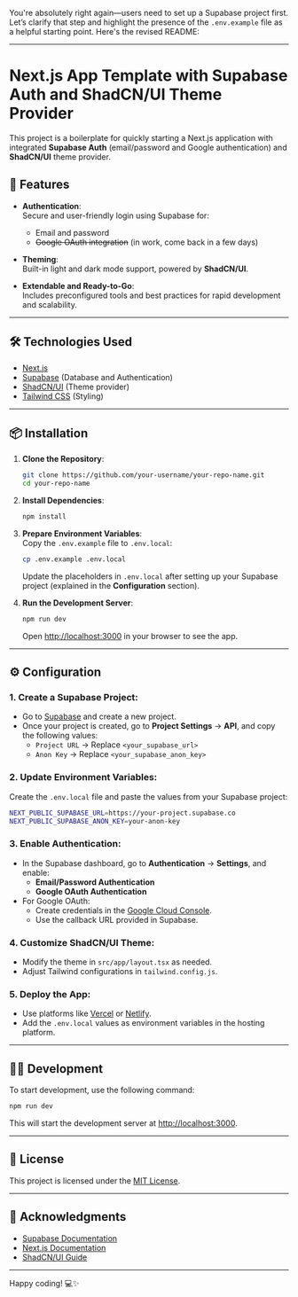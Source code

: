 You're absolutely right again—users need to set up a Supabase project first. Let’s clarify that step and highlight the presence of the `.env.example` file as a helpful starting point. Here's the revised README:

---

# Next.js App Template with Supabase Auth and ShadCN/UI Theme Provider

This project is a boilerplate for quickly starting a Next.js application with integrated **Supabase Auth** (email/password and Google authentication) and **ShadCN/UI** theme provider.

## 🚀 Features

- **Authentication**:  
  Secure and user-friendly login using Supabase for:
    - Email and password
    - ~~Google OAuth integration~~ (in work, come back in a few days)

- **Theming**:  
  Built-in light and dark mode support, powered by **ShadCN/UI**.

- **Extendable and Ready-to-Go**:  
  Includes preconfigured tools and best practices for rapid development and scalability.

---

## 🛠️ Technologies Used

- [Next.js](https://nextjs.org)
- [Supabase](https://supabase.com) (Database and Authentication)
- [ShadCN/UI](https://shadcn.dev) (Theme provider)
- [Tailwind CSS](https://tailwindcss.com) (Styling)

---

## 📦 Installation

1. **Clone the Repository**:
   ```bash
   git clone https://github.com/your-username/your-repo-name.git
   cd your-repo-name
   ```

2. **Install Dependencies**:
   ```bash
   npm install
   ```

3. **Prepare Environment Variables**:  
   Copy the `.env.example` file to `.env.local`:
   ```bash
   cp .env.example .env.local
   ```

   Update the placeholders in `.env.local` after setting up your Supabase project (explained in the **Configuration** section).

4. **Run the Development Server**:
   ```bash
   npm run dev
   ```
   Open [http://localhost:3000](http://localhost:3000) in your browser to see the app.

---

## ⚙️ Configuration

### 1. Create a Supabase Project:
- Go to [Supabase](https://supabase.com) and create a new project.
- Once your project is created, go to **Project Settings** → **API**, and copy the following values:
    - `Project URL` → Replace `<your_supabase_url>`
    - `Anon Key` → Replace `<your_supabase_anon_key>`

### 2. Update Environment Variables:
Create the `.env.local` file and paste the values from your Supabase project:
   ```bash
   NEXT_PUBLIC_SUPABASE_URL=https://your-project.supabase.co
   NEXT_PUBLIC_SUPABASE_ANON_KEY=your-anon-key
   ```

### 3. Enable Authentication:
- In the Supabase dashboard, go to **Authentication** → **Settings**, and enable:
    - **Email/Password Authentication**
    - **Google OAuth Authentication**
- For Google OAuth:
    - Create credentials in the [Google Cloud Console](https://console.cloud.google.com).
    - Use the callback URL provided in Supabase.

### 4. Customize ShadCN/UI Theme:
- Modify the theme in `src/app/layout.tsx` as needed.
- Adjust Tailwind configurations in `tailwind.config.js`.

### 5. Deploy the App:
- Use platforms like [Vercel](https://vercel.com) or [Netlify](https://www.netlify.com).
- Add the `.env.local` values as environment variables in the hosting platform.

---

## 🧑‍💻 Development

To start development, use the following command:
```bash
npm run dev
```

This will start the development server at [http://localhost:3000](http://localhost:3000).

---

## 📄 License

This project is licensed under the [MIT License](LICENSE).

---

## 🙌 Acknowledgments

- [Supabase Documentation](https://supabase.com/docs)
- [Next.js Documentation](https://nextjs.org/docs)
- [ShadCN/UI Guide](https://shadcn.dev)

---

Happy coding! 💻✨

